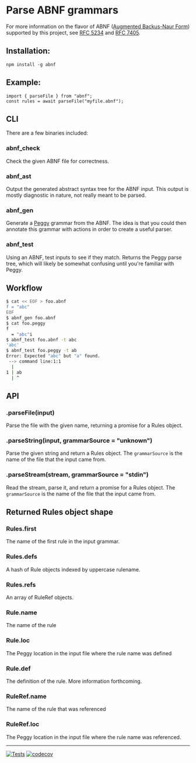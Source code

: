 # Parse ABNF grammars

For more information on the flavor of ABNF
([Augmented Backus-Naur Form](https://en.wikipedia.org/wiki/Augmented_Backus%E2%80%93Naur_form)) supported by this project,
see [RFC 5234](http://tools.ietf.org/html/rfc5234)
and [RFC 7405](https://www.rfc-editor.org/rfc/rfc7405).

## Installation:

    npm install -g abnf

## Example:

    import { parseFile } from "abnf";
    const rules = await parseFile("myfile.abnf");

## CLI

There are a few binaries included:

### abnf_check

Check the given ABNF file for correctness.

### abnf_ast

Output the generated abstract syntax tree for the ABNF input.  This output
is mostly diagnostic in nature, not really meant to be parsed.

### abnf_gen

Generate a [Peggy](https://peggyjs.org/) grammar from the ABNF.  The idea
is that you could then annotate this grammar with actions in order to create
a useful parser.

### abnf_test

Using an ABNF, test inputs to see if they match.  Returns the Peggy parse
tree, which will likely be somewhat confusing until you're familiar with Peggy.

## Workflow

```sh
$ cat << EOF > foo.abnf
f = "abc"
EOF
$ abnf_gen foo.abnf
$ cat foo.peggy
f
  = "abc"i
$ abnf_test foo.abnf -t abc
'abc'
$ abnf_test foo.peggy -t ab
Error: Expected "abc" but "a" found.
 --> command line:1:1
  |
1 | ab
  | ^
```

## API

### .parseFile(input)

Parse the file with the given name, returning a promise for a Rules object.

### .parseString(input, grammarSource = "unknown")

Parse the given string and return a Rules object.  The `grammarSource` is
the name of the file that the input came from.

### .parseStream(stream, grammarSource = "stdin")

Read the stream, parse it, and return a promise for a Rules object.  The
`grammarSource` is the name of the file that the input came from.

## Returned Rules object shape

### Rules.first

The name of the first rule in the input grammar.

### Rules.defs

A hash of Rule objects indexed by uppercase rulename.

### Rules.refs

An array of RuleRef objects.

### Rule.name

The name of the rule

### Rule.loc

The Peggy location in the input file where the rule name was defined

### Rule.def

The definition of the rule.  More information forthcoming.

### RuleRef.name

The name of the rule that was referenced

### RuleRef.loc

The Peggy location in the input file where the rule name was referenced.

---

[![Tests](https://github.com/hildjj/node-abnf/actions/workflows/node.js.yml/badge.svg)](https://github.com/hildjj/node-abnf/actions/workflows/node.js.yml)
[![codecov](https://codecov.io/gh/hildjj/node-abnf/branch/main/graph/badge.svg?token=waIK6vIrH6)](https://codecov.io/gh/hildjj/node-abnf)
